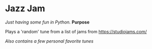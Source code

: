 # Jazz Jam
*Just having some fun in Python.*
**Purpose**

Plays a 'random' tune from a list of jams from https://studiojams.com/

*Also contains a few personal favorite tunes*

